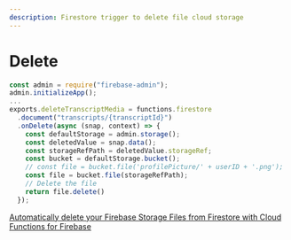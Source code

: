 ```yaml
---
description: Firestore trigger to delete file cloud storage
---
```


# Delete

```javascript
const admin = require("firebase-admin");
admin.initializeApp();
...
exports.deleteTranscriptMedia = functions.firestore
  .document("transcripts/{transcriptId}")
  .onDelete(async (snap, context) => {
    const defaultStorage = admin.storage();
    const deletedValue = snap.data();
    const storageRefPath = deletedValue.storageRef;
    const bucket = defaultStorage.bucket();
    // const file = bucket.file('profilePicture/' + userID + '.png');
    const file = bucket.file(storageRefPath);
    // Delete the file
    return file.delete()
  });
```

[Automatically delete your Firebase Storage Files from Firestore with Cloud Functions for Firebase](https://medium.com/google-developer-experts/automatically-delete-your-firebase-storage-files-from-firestore-with-cloud-functions-for-firebase-36542c39ba0d)

